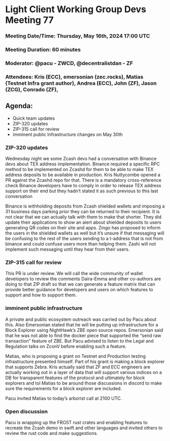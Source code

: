 # Light Client Working Group Devs Meeting 77
### Meeting Date/Time: Thursday, May 16th, 2024 17:00 UTC
### Meeting Duration: 60 minutes
### Moderator: @pacu - ZWCD, @decentralistdan - ZF
### Attendees: Kris (ECC), emersonian (zec.rocks), Matias (Testnet Infra grant author), Andrea (ECC), John (ZF), Jason (ZCG), Conrado (ZF), 


## Agenda:
- Quick team updates 
- ZIP-320 updates 
- ZIP-315 call for review 
- imminent public Infrastructure changes on May 30th

### ZIP-320 updates
Wednesday night we some Zcash devs had a conversation with Binance devs about TEX address implementation. Binance required a specific RPC method to be implemented on Zcashd for them to be able to make TEX address deposits to be available in production. Kris Nuttycombe opened a PR against the Zcashd repo for that. There is a mandatory cross-reference check Binance developers have to comply in order to release TEX address support on their end but they hadn’t stated it as such previous to this last conversation

Binance is withholding deposits from Zcash shielded wallets and imposing a 31 business days parking prior they can be returned to their recipient. It is not clear that we can actually talk with them to make that shorter. They did update their applications to show an alert about shielded deposits to users generating QR codes on their site and apps. Zingo has proposed to inform the users in the shielded wallets as well but it’s unsure if that messaging will be confusing to the rest of the users sending to a t-address that is not from binance and could confuse users more than helping them. Zashi will not implement such messaging until they hear from their users.


### ZIP-315 call for review
This PR is under review. We will call the wide community of wallet developers to review the comments Daira-Emma and other co-authors are doing to that ZIP draft so that we can generate a feature matrix that can provide better guidance for developers and users on which features to support and how to support them.


### imminent public infrastructure 
A private and public ecosystem outreach was carried out by Pacu about this. Also Emersonian stated that he will be putting up infrastructure for a Block Explorer using  NightHawk’s ZBE open source repos. Emersonian said that he was not able to find the docker piece that supported the “send raw transaction” feature of ZBE. But Pacu advised to listen to the Legal and Regulation talks on ZconV before enabling such a feature. 

Matias, who is proposing a grant on Testnet and Production testing infrastructure presented himself. Part of his grant is making a block explorer that supports Zebra. Kris actually said that ZF and ECC engineers are actually working out in a layer of data that will support various indices on a DB for transparent features of the protocol and ultimately for block explorers and tol Matias to be around those discussions in discord to make sure the requirements for a block explorer are included. 

Pacu invited Matias to today’s arborist call at 2100 UTC.


### Open discussion

Pacu is wrapping up the FROST rust crates and enabling features to recreate the Zcash demo in swift and other languages and invited others to review the rust code and make suggestions.